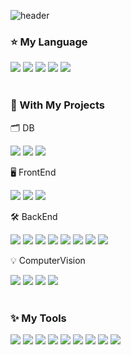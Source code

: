 ![header](https://capsule-render.vercel.app/api?type=Waving&color=0:FFFF66,100:FFCCCC&fontColor=FFF&height=200&section=header&text=EveryDay%20Shining,%20For%20Stella✨&fontSize=50&animation=twinkling)


### ⭐️ My Language
![](https://img.shields.io/badge/Python-3776AB?style=flat-square&logo=PYTHON&logoColor=white)
![](https://img.shields.io/badge/HTML-E34F26?style=flat-square&logo=&logo=html5&logoColor=white)
![](https://img.shields.io/badge/CSS-1572B6?style=flat-square&logo=&logo=css3&logoColor=white)
![](https://img.shields.io/badge/JavaScript-F7DF1E?style=flat-square&logo=javascript&logoColor=white)
![](https://img.shields.io/badge/Java-007396?style=flat-square&logo=Conda-Forge&logoColor=white)
<br><br>

### 💛 With My Projects

🗂️ DB
<br>

![](https://img.shields.io/badge/MySQL-4479A1?style=flat-square&logo=MySQL&logoColor=white)
![](https://img.shields.io/badge/MariaDB-003545?style=flat-square&logo=MariaDB&logoColor=white)
![](https://img.shields.io/badge/Oracle%20SQL-F80000?style=flat-square&logo=Oracle&logoColor=white)
<br>

🖥️ FrontEnd
<br>

![](https://img.shields.io/badge/React-61DAFB?style=flat-square&logo=React&logoColor=black) 
![](https://img.shields.io/badge/Vue.js-4FC08D?style=flat-square&logo=Vue.js&logoColor=white)
![](https://img.shields.io/badge/Node.js-339933?style=flat-square&logo=Node.js&logoColor=white)
<br>

🛠️ BackEnd
<br>

![](https://img.shields.io/badge/Kubernetes-326CE5?style=flat-square&logo=Kubernetes&logoColor=white)
![](https://img.shields.io/badge/ApacheKafka-231F20?style=flat-square&logo=ApacheKafka&logoColor=white)
![](https://img.shields.io/badge/Docker-2496ED?style=flat-square&logo=Docker&logoColor=white)
![](https://img.shields.io/badge/Jenkins-D24939?style=flat-square&logo=Jenkins&logoColor=white)
![](https://img.shields.io/badge/Argo-EF7B4D?style=flat-square&logo=Argo&logoColor=white)
![](https://img.shields.io/badge/SpringBoot-6DB33F?style=flat-square&logo=SpringBoot&logoColor=white)
![](https://img.shields.io/badge/Spring-6DB33F?style=flat-square&logo=Spring&logoColor=white)
![](https://img.shields.io/badge/jQuery-0769AD?style=flat-square&logo=jQuery&logoColor=white)
<br>

💡 ComputerVision
<br>

![](https://img.shields.io/badge/Keras-D00000?style=flat-square&logo=keras&logoColor=white)
![](https://img.shields.io/badge/TensorFlow-FF6F00?style=flat-square&logo=tensorflow&logoColor=white)
![](https://img.shields.io/badge/CNN-CC0000?style=flat-square&logo=cnn&logoColor=white)
![](https://img.shields.io/badge/OpenCV-5C3EE8?style=flat-square&logo=opencv&logoColor=white)
<br><br>

### ✨ My Tools
![](https://img.shields.io/badge/Linux-FCC624?style=flat-square&logo=Linux&logoColor=black)
![](https://img.shields.io/badge/ApacheTomcat-F8DC75?style=flat-square&logo=ApacheTomcat&logoColor=black)
![](https://img.shields.io/badge/NGINX-009639?style=flat-square&logo=NGINX&logoColor=white")
![](https://img.shields.io/badge/KakaoiCloud-FFCD00?style=flat-square&logo=iCloud&logoColor=black)
![](https://img.shields.io/badge/Sourcetree-0052CC?style=flat-square&logo=Sourcetree&logoColor=white)
![](https://img.shields.io/badge/JupyterNotebook-F37626?style=flat-square&logo=jupyter&logoColor=white)
![](https://img.shields.io/badge/Anaconda-44A833?style=flat-square&logo=anaconda&logoColor=white)
![](https://img.shields.io/badge/IntelliJIDEA-000000?style=flat-square&logo=IntelliJIDEA&logoColor=white)
![](https://img.shields.io/badge/Visual%20Studio%20Code-007ACC?style=flat-square&logo=VisualStudioCode&logoColor=white)
<br><br>
